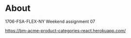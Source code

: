 # About

1706-FSA-FLEX-NY Weekend assignment 07

https://bm-acme-product-categories-react.herokuapp.com/